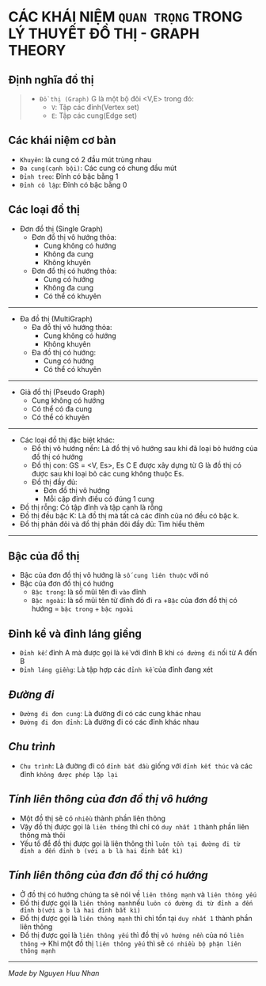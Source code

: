 # CÁC KHÁI NIỆM `QUAN TRỌNG` TRONG LÝ THUYẾT ĐỒ THỊ - GRAPH THEORY
## Định nghĩa đồ thị
>  - `Đồ thị (Graph)` G là một bộ đôi <V,E> trong đó:
>    + `V`: Tập các đỉnh(Vertex set)
>    + `E`: Tập các cung(Edge set)
## Các khái niệm cơ bản
 - `Khuyên`: là cung có 2 đầu mút trùng nhau
 - `Đa cung(cạnh bội)`: Các cung có chung đầu mút
 - `Đỉnh treo`: Đỉnh có bậc bằng 1
 - `Đỉnh cô lập`: Đỉnh có bậc bằng 0
## Các loại đồ thị
  + Đơn đồ thị (Single Graph)
    + Đơn đồ thị vô hướng thỏa:
        + Cung không có hướng
        + Không đa cung
        + Không khuyên
    + Đơn đồ thị có hướng thỏa:
        + Cung có hướng
        + Không đa cung
        + Có thể có khuyên
<hr>
   
  + Đa đồ thị (MultiGraph)
    + Đa đồ thị vô hướng thỏa:
       + Cung không có hướng
       + Không khuyên
    + Đa đồ thị có hướng:
       + Cung có hướng
       + Có thể có khuyên
<hr>
     
  + Giả đồ thị (Pseudo Graph)
      + Cung không có hướng
      + Có thể có đa cung
      + Có thể có khuyên
<hr>

 + Các loại đồ thị đặc biệt khác:
   + Đồ thị vô hướng nền: Là đồ thị vô hướng sau khi đã loại bỏ hướng của đồ thị có hướng
   + Đồ thị con: GS = <V, Es>, Es C E được xây dựng từ G là đồ thị có được sau khi loại bỏ các cung không thuộc Es.
   + Đồ thị đầy đủ:
     + Đơn đồ thị vô hướng
     + Mỗi cặp đỉnh điều có đúng 1 cung
  + Đồ thị rỗng: Có tập đỉnh và tập cạnh là rỗng
  + Đồ thị đều bậc K: Là đồ thị mà tất cả các đỉnh của nó đều có bậc k.
  + Đồ thị phân đôi và đồ thị phân đôi đầy đủ: Tìm hiểu thêm
<hr>

## Bậc của đồ thị
+ Bậc của đơn đồ thị vô hướng là `số cung liên thuộc` với nó
+ Bậc của đơn đồ thị có hướng
  + `Bậc trong`: là số mũi tên đi `vào` đỉnh 
  + `Bậc ngoài`: là số mũi tên từ đỉnh đó đi `ra`
  +`Bậc` của đơn đồ thị có hướng = `bậc trong` + `bậc ngoài`
## Đỉnh kề và đỉnh láng giềng
+ `Đỉnh kề`: đỉnh A mà được gọi là `kề` với đỉnh B khi `có đường đi` nối từ A đến B
+ `Đỉnh láng giềng`: Là tập hợp các `đỉnh kề` của đỉnh đang xét
## *Đường đi*
* `Đường đi đơn cung`: Là đường đi có các cung khác nhau
* `Đường đi đơn đỉnh`: Là đường đi có các đỉnh khác nhau
## *Chu trình*
* `Chu trình`: Là đường đi có `đỉnh bắt đầu` giống với `đỉnh kết thúc` và các đỉnh `không được phép lặp lại`
## *Tính liên thông của đơn đồ thị vô hướng*
* Một đồ thị sẽ có `nhiều` thành phần liên thông
* Vậy đồ thị được gọi là `liên thông` thì chỉ có `duy nhất 1` thành phần liên thông mà thôi
* Yếu tố để đồ thị được gọi là liên thông thì `luôn tồn tại đường đi từ đỉnh a đến đỉnh b (với a b là hai đỉnh bất kì)`
## *Tính liên thông của đơn đồ thị có hướng*
* Ở đồ thị có hướng chúng ta sẽ nói về `liên thông mạnh` và `liên thông yếu`
* Đồ thị được gọi là `liên thông mạnh`nếu `luôn có đường đi từ đỉnh a đến đỉnh b(với a b là hai đỉnh bất kì)`
* Đồ thị được gọi là `liên thông mạnh` thì chỉ tồn tại `duy nhất 1` thành phần liên thông
* Đồ thị được gọi là `liên thông yếu` thì đồ thị `vô hướng nền` của nó `liên thông` -> Khi một đồ thị `liên thông yếu` thì sẽ `có nhiều bộ phận liên thông mạnh`

 <hr>
 
 *Made by Nguyen Huu Nhan*
